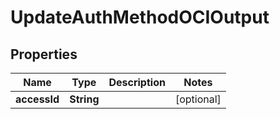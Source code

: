 

# UpdateAuthMethodOCIOutput


## Properties

Name | Type | Description | Notes
------------ | ------------- | ------------- | -------------
**accessId** | **String** |  |  [optional]



